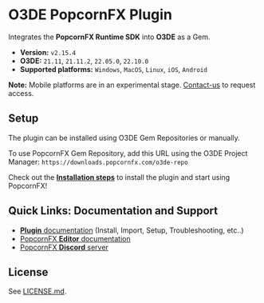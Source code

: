 # O3DE PopcornFX Plugin

Integrates the **PopcornFX Runtime SDK** into **O3DE** as a Gem.
* **Version:** `v2.15.4`
* **O3DE:** `21.11`, `21.11.2`, `22.05.0`, `22.10.0`
* **Supported platforms:** `Windows`, `MacOS`, `Linux`, `iOS`, `Android`

**Note:** Mobile platforms are in an experimental stage. [Contact-us](http://www.popcornfx.com/contact-us/) to request access.

## Setup

The plugin can be installed using O3DE Gem Repositories or manually.

To use PopcornFX Gem Repository, add this URL using the O3DE Project Manager: `https://downloads.popcornfx.com/o3de-repo`

Check out the **[Installation steps](https://www.popcornfx.com/docs/popcornfx-v2/plugins/o3de-gem/gem-installation/)** to install the plugin and start using PopcornFX!

## Quick Links: Documentation and Support

* [**Plugin** documentation](https://www.popcornfx.com/docs/popcornfx-v2/plugins/o3de-gem/) (Install, Import, Setup, Troubleshooting, etc..)
* [PopcornFX **Editor** documentation](https://www.popcornfx.com/docs/popcornfx-v2/)
* [PopcornFX **Discord** server](https://discord.gg/4ka27cVrsf)

## License

See [LICENSE.md](/LICENSE.md).